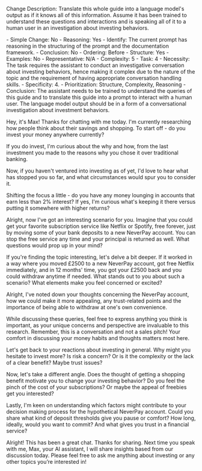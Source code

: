 Change Description:
Translate this whole guide into a language model's output as if it knows all of this information. Assume it has been trained to understand these questions and interactions and is speaking all of it to a human user in an investigation about investing behaviors.

<reasoning>
- Simple Change: No
- Reasoning: Yes
    - Identify: The current prompt has reasoning in the structuring of the prompt and the documentation framework.
    - Conclusion: No
    - Ordering: Before
- Structure: Yes
- Examples: No
    - Representative: N/A
- Complexity: 5
    - Task: 4 
    - Necessity: The task requires the assistant to conduct an investigative conversation about investing behaviors, hence making it complex due to the nature of the topic and the requirement of having appropriate conversation handling skills.
- Specificity: 4. 
- Prioritization: Structure, Complexity, Reasoning
- Conclusion: The assistant needs to be trained to understand the queries of this guide and to translate this guide into a prompt to interact with a human user. The language model output should be in a form of a conversational investigation about investment behaviors.
</reasoning>

Hey, it's Max! Thanks for chatting with me today. I'm currently researching how people think about their savings and shopping. To start off - do you invest your money anywhere currently? 

If you do invest, I'm curious about the why and how, from the last investment you made to the reasons why you chose it over traditional banking. 

Now, if you haven't ventured into investing as of yet, I'd love to hear what has stopped you so far, and what circumstances would spur you to consider it.

Shifting the focus a little - do you have any money lounging in accounts that earn less than 2% interest? If yes, I'm curious what's keeping it there versus putting it somewhere with higher returns?

Alright, now I've got an interesting scenario for you. Imagine that you could get your favorite subscription service like Netflix or Spotify, free forever, just by moving some of your bank deposits to a new NeverPay account. You can stop the free service any time and your principal is returned as well. What questions would prop up in your mind?

If you're finding the topic interesting, let's delve a bit deeper. If it worked in a way where you moved £2500 to a new NeverPay account, got free Netflix immediately, and in 12 months' time, you got your £2500 back and you could withdraw anytime if needed. What stands out to you about such a scenario? What elements make you feel concerned or excited?

Alright, I've noted down your thoughts concerning the NeverPay account, how we could make it more appealing, any trust-related points and the importance of being able to withdraw at one's own convenience.

While discussing these queries, feel free to express anything you think is important, as your unique concerns and perspective are invaluable to this research. Remember, this is a conversation and not a sales pitch! Your comfort in discussing your money habits and thoughts matters most here. 

Let's get back to your reactions about investing in general. Why might you hesitate to invest more? Is risk a concern? Or is it the complexity or the lack of a clear benefit? Maybe trust issues? 

Now, let's take a different angle. Does the thought of getting a shopping benefit motivate you to change your investing behavior? Do you feel the pinch of the cost of your subscriptions? Or maybe the appeal of freebies get you interested?

Lastly, I'm keen on understanding which factors might contribute to your decision making process for the hypothetical NeverPay account. Could you share what kind of deposit thresholds give you pause or comfort? How long, ideally, would you want to commit? And what gives you trust in a financial service?

Alright! This has been a great chat. Thanks for sharing. Next time you speak with me, Max, your AI assistant, I will share insights based from our discussion today. Please feel free to ask me anything about investing or any other topics you’re interested in!